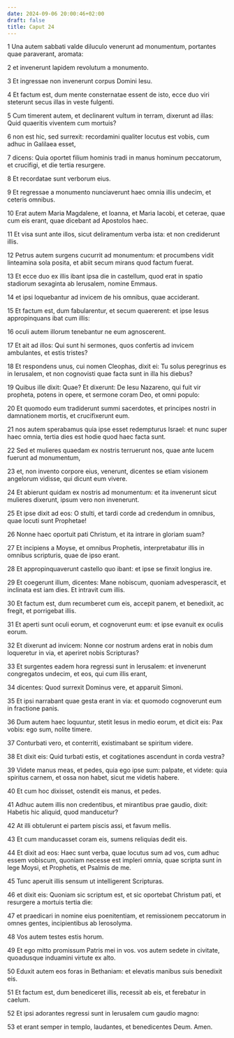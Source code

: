 ```yaml
---
date: 2024-09-06 20:00:46+02:00
draft: false
title: Caput 24
---
```





1 Una autem sabbati valde diluculo venerunt ad monumentum, portantes quae paraverant, aromata:

2 et invenerunt lapidem revolutum a monumento.

3 Et ingressae non invenerunt corpus Domini Iesu.

4 Et factum est, dum mente consternatae essent de isto, ecce duo viri steterunt secus illas in veste fulgenti.

5 Cum timerent autem, et declinarent vultum in terram, dixerunt ad illas: Quid quaeritis viventem cum mortuis?

6 non est hic, sed surrexit: recordamini qualiter locutus est vobis, cum adhuc in Galilaea esset,

7 dicens: Quia oportet filium hominis tradi in manus hominum peccatorum, et crucifigi, et die tertia resurgere.

8 Et recordatae sunt verborum eius.

9 Et regressae a monumento nunciaverunt haec omnia illis undecim, et ceteris omnibus.

10 Erat autem Maria Magdalene, et Ioanna, et Maria Iacobi, et ceterae, quae cum eis erant, quae dicebant ad Apostolos haec.

11 Et visa sunt ante illos, sicut deliramentum verba ista: et non crediderunt illis.

12 Petrus autem surgens cucurrit ad monumentum: et procumbens vidit linteamina sola posita, et abiit secum mirans quod factum fuerat.

13 Et ecce duo ex illis ibant ipsa die in castellum, quod erat in spatio stadiorum sexaginta ab Ierusalem, nomine Emmaus.

14 et ipsi loquebantur ad invicem de his omnibus, quae acciderant.

15 Et factum est, dum fabularentur, et secum quaererent: et ipse Iesus appropinquans ibat cum illis:

16 oculi autem illorum tenebantur ne eum agnoscerent.

17 Et ait ad illos: Qui sunt hi sermones, quos confertis ad invicem ambulantes, et estis tristes?

18 Et respondens unus, cui nomen Cleophas, dixit ei: Tu solus peregrinus es in Ierusalem, et non cognovisti quae facta sunt in illa his diebus?

19 Quibus ille dixit: Quae? Et dixerunt: De Iesu Nazareno, qui fuit vir propheta, potens in opere, et sermone coram Deo, et omni populo:

20 Et quomodo eum tradiderunt summi sacerdotes, et principes nostri in damnationem mortis, et crucifixerunt eum.

21 nos autem sperabamus quia ipse esset redempturus Israel: et nunc super haec omnia, tertia dies est hodie quod haec facta sunt.

22 Sed et mulieres quaedam ex nostris terruerunt nos, quae ante lucem fuerunt ad monumentum,

23 et, non invento corpore eius, venerunt, dicentes se etiam visionem angelorum vidisse, qui dicunt eum vivere.

24 Et abierunt quidam ex nostris ad monumentum: et ita invenerunt sicut mulieres dixerunt, ipsum vero non invenerunt.

25 Et ipse dixit ad eos: O stulti, et tardi corde ad credendum in omnibus, quae locuti sunt Prophetae!

26 Nonne haec oportuit pati Christum, et ita intrare in gloriam suam?

27 Et incipiens a Moyse, et omnibus Prophetis, interpretabatur illis in omnibus scripturis, quae de ipso erant.

28 Et appropinquaverunt castello quo ibant: et ipse se finxit longius ire.

29 Et coegerunt illum, dicentes: Mane nobiscum, quoniam advesperascit, et inclinata est iam dies. Et intravit cum illis.

30 Et factum est, dum recumberet cum eis, accepit panem, et benedixit, ac fregit, et porrigebat illis.

31 Et aperti sunt oculi eorum, et cognoverunt eum: et ipse evanuit ex oculis eorum.

32 Et dixerunt ad invicem: Nonne cor nostrum ardens erat in nobis dum loqueretur in via, et aperiret nobis Scripturas?

33 Et surgentes eadem hora regressi sunt in Ierusalem: et invenerunt congregatos undecim, et eos, qui cum illis erant,

34 dicentes: Quod surrexit Dominus vere, et apparuit Simoni.

35 Et ipsi narrabant quae gesta erant in via: et quomodo cognoverunt eum in fractione panis.

36 Dum autem haec loquuntur, stetit Iesus in medio eorum, et dicit eis: Pax vobis: ego sum, nolite timere.

37 Conturbati vero, et conterriti, existimabant se spiritum videre.

38 Et dixit eis: Quid turbati estis, et cogitationes ascendunt in corda vestra?

39 Videte manus meas, et pedes, quia ego ipse sum: palpate, et videte: quia spiritus carnem, et ossa non habet, sicut me videtis habere.

40 Et cum hoc dixisset, ostendit eis manus, et pedes.

41 Adhuc autem illis non credentibus, et mirantibus prae gaudio, dixit: Habetis hic aliquid, quod manducetur?

42 At illi obtulerunt ei partem piscis assi, et favum mellis.

43 Et cum manducasset coram eis, sumens reliquias dedit eis.

44 Et dixit ad eos: Haec sunt verba, quae locutus sum ad vos, cum adhuc essem vobiscum, quoniam necesse est impleri omnia, quae scripta sunt in lege Moysi, et Prophetis, et Psalmis de me.

45 Tunc aperuit illis sensum ut intelligerent Scripturas.

46 et dixit eis: Quoniam sic scriptum est, et sic oportebat Christum pati, et resurgere a mortuis tertia die:

47 et praedicari in nomine eius poenitentiam, et remissionem peccatorum in omnes gentes, incipientibus ab Ierosolyma.

48 Vos autem testes estis horum.

49 Et ego mitto promissum Patris mei in vos. vos autem sedete in civitate, quoadusque induamini virtute ex alto.

50 Eduxit autem eos foras in Bethaniam: et elevatis manibus suis benedixit eis.

51 Et factum est, dum benediceret illis, recessit ab eis, et ferebatur in caelum.

52 Et ipsi adorantes regressi sunt in Ierusalem cum gaudio magno:

53 et erant semper in templo, laudantes, et benedicentes Deum. Amen.

